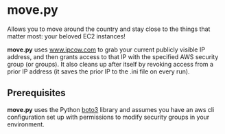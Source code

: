# move.py #

Allows you to move around the country and stay close to the things that matter most:  your beloved EC2 instances!

<b>move.py</b> uses www.ipcow.com to grab your current publicly visible IP address, and then grants access to that IP with the specified AWS security group (or groups).  It also cleans up after itself by revoking access from a prior IP address (it saves the prior IP to the .ini file on every run).

## Prerequisites ##

<b>move.py</b> uses the Python <a href="https://boto3.readthedocs.io/en/latest/">boto3</a> library and assumes you have an aws cli configuration set up with permissions to modify security groups in your environment.
